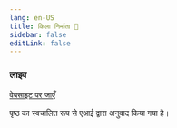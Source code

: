 ```yaml
---
lang: en-US
title: किला निर्माता 🏰
sidebar: false
editLink: false
---
```


### लाइव

<sample src="https://needle.tools" />

[वेबसाइट पर जाएँ](https://needle.tools)


पृष्ठ का स्वचालित रूप से एआई द्वारा अनुवाद किया गया है।